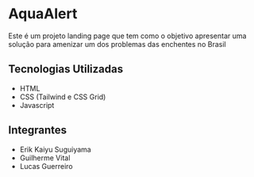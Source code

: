 # AquaAlert
Este é um projeto landing page que tem como o objetivo apresentar uma solução para amenizar um dos problemas das enchentes no Brasil
## Tecnologias Utilizadas
- HTML
- CSS (Tailwind e CSS Grid)
- Javascript
## Integrantes
- Erik Kaiyu Suguiyama
- Guilherme Vital
- Lucas Guerreiro